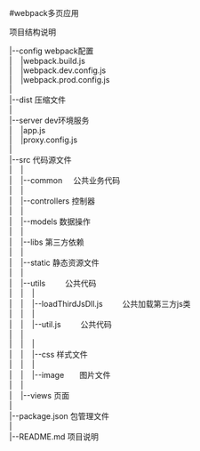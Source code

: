 #webpack多页应用

项目结构说明

|--config     webpack配置 <br/>
|&nbsp;&nbsp;&nbsp;&nbsp;|webpack.build.js<br/>
|&nbsp;&nbsp;&nbsp;&nbsp;|webpack.dev.config.js<br/>
|&nbsp;&nbsp;&nbsp;&nbsp;|webpack.prod.config.js<br/>
|<br/>
|--dist       压缩文件 <br/>
|<br/>
|--server      dev环境服务 <br/>
|&nbsp;&nbsp;&nbsp;&nbsp;|app.js<br/>
|&nbsp;&nbsp;&nbsp;&nbsp;|proxy.config.js<br/>
|<br/>
|--src        代码源文件 <br/>
|&nbsp;&nbsp;&nbsp;&nbsp;|<br/>
|&nbsp;&nbsp;&nbsp;&nbsp;|--common     公共业务代码 <br/>
|&nbsp;&nbsp;&nbsp;&nbsp;|<br/>
|&nbsp;&nbsp;&nbsp;&nbsp;|--controllers     控制器 <br/>
|&nbsp;&nbsp;&nbsp;&nbsp;|<br/>
|&nbsp;&nbsp;&nbsp;&nbsp;|--models          数据操作 <br/>
|&nbsp;&nbsp;&nbsp;&nbsp;|<br/>
|&nbsp;&nbsp;&nbsp;&nbsp;|--libs            第三方依赖 <br/>
|&nbsp;&nbsp;&nbsp;&nbsp;|<br/>
|&nbsp;&nbsp;&nbsp;&nbsp;|--static          静态资源文件 <br/>
|&nbsp;&nbsp;&nbsp;&nbsp;|<br/>
|&nbsp;&nbsp;&nbsp;&nbsp;|--utils          公共代码 <br/>
|&nbsp;&nbsp;&nbsp;&nbsp;|&nbsp;&nbsp;&nbsp;&nbsp;|<br/>
|&nbsp;&nbsp;&nbsp;&nbsp;|&nbsp;&nbsp;&nbsp;&nbsp;|--loadThirdJsDll.js         公共加载第三方js类 <br/>
|&nbsp;&nbsp;&nbsp;&nbsp;|&nbsp;&nbsp;&nbsp;&nbsp;|<br/>
|&nbsp;&nbsp;&nbsp;&nbsp;|&nbsp;&nbsp;&nbsp;&nbsp;|--util.js         公共代码 <br/>
|&nbsp;&nbsp;&nbsp;&nbsp;|<br/>
|&nbsp;&nbsp;&nbsp;&nbsp;|&nbsp;&nbsp;&nbsp;&nbsp;|<br/>
|&nbsp;&nbsp;&nbsp;&nbsp;|&nbsp;&nbsp;&nbsp;&nbsp;|--css         样式文件 <br/>
|&nbsp;&nbsp;&nbsp;&nbsp;|&nbsp;&nbsp;&nbsp;&nbsp;|<br/>
|&nbsp;&nbsp;&nbsp;&nbsp;|&nbsp;&nbsp;&nbsp;&nbsp;|--image       图片文件 <br/>
|&nbsp;&nbsp;&nbsp;&nbsp;| <br/>
|&nbsp;&nbsp;&nbsp;&nbsp;|--views     页面<br/>
|  
|--package.json  包管理文件 <br/>
|<br/>
|--README.md     项目说明
